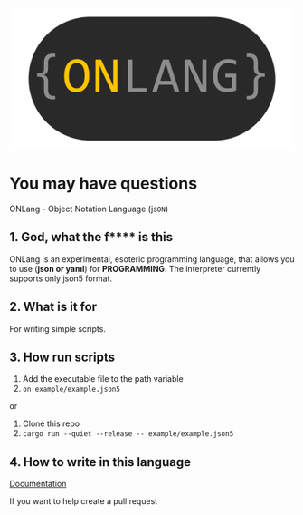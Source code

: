 ![onlang logo](static/logos/OnLang-transparent.png)

# You may have questions

ONLang - Object Notation Language (js`ON`)

## 1. God, what the f\*\*\*\* is this

ONLang is an experimental, esoteric programming language, that allows you to use (**json or yaml**) for **PROGRAMMING**. The interpreter currently supports only json5 format.

## 2. What is it for

For writing simple scripts.

## 3. How run scripts

1. Add the executable file to the path variable
2. `on example/example.json5`

or

1. Clone this repo
2. `cargo run --quiet --release -- example/example.json5`

## 4. How to write in this language

[Documentation](doc/main.md)

If you want to help create a pull request
